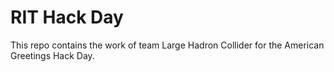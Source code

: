 RIT Hack Day
===========

This repo contains the work of team Large Hadron Collider for 
the American Greetings Hack Day.

